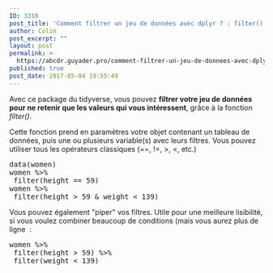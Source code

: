 ```yaml
---
ID: 3318
post_title: 'Comment filtrer un jeu de données avec dplyr ? : filter()'
author: Colin
post_excerpt: ""
layout: post
permalink: >
  https://abcdr.guyader.pro/comment-filtrer-un-jeu-de-donnees-avec-dplyr/
published: true
post_date: 2017-05-04 19:55:49
---
```

<p>Avec ce package du tidyverse, vous pouvez <strong>filtrer votre jeu de données pour ne retenir que les valeurs qui vous intéressent</strong>, grâce à la fonction <em>filter()</em>.</p><p>Cette fonction prend en paramètres votre objet contenant un tableau de données, puis une ou plusieurs variable(s) avec leurs filtres. Vous pouvez utiliser tous les opérateurs classiques (==, !=, &gt;, &lt;, etc.)</p><p> <pre lang='rsplus'>data(women)<br />women %&gt;%<br /> filter(height == 59)<br />women %&gt;%<br /> filter(height &gt; 59 &amp; weight &lt; 139)</pre> </p><p>Vous pouvez également "piper" vos filtres. Utile pour une meilleure lisibilité, si vous voulez combiner beaucoup de conditions (mais vous aurez plus de ligne  :</p><p> <pre lang='rsplus'>women %&gt;%<br /> filter(height &gt; 59) %&gt;%<br /> filter(weight &lt; 139)</pre> </p>